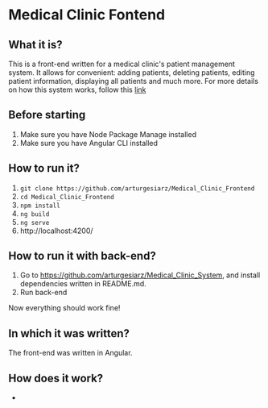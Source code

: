 # Medical Clinic Fontend
## What it is?
This is a front-end written for a medical clinic's patient management system. It allows for convenient:
adding patients, deleting patients, editing patient information, displaying all patients and much more. For more details on how this system works, follow this 
[link](https://github.com/arturgesiarz/Medical_Clinic_System)

## Before starting
  1.  Make sure you have Node Package Manage installed
  2.  Make sure you have Angular CLI installed

## How to run it?

  1. `git clone https://github.com/arturgesiarz/Medical_Clinic_Frontend`
  2. `cd Medical_Clinic_Frontend`
  4. `npm install`
  5. `ng build`
  6. `ng serve`
  7. http://localhost:4200/

## How to run it with back-end?
  1. Go to https://github.com/arturgesiarz/Medical_Clinic_System, and install dependencies written in README.md.
  2. Run back-end
     
Now everything should work fine!

## In which it was written?
The front-end was written in Angular.

## How does it work?
-
